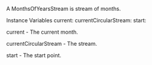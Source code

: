 A MonthsOfYearsStream is stream of months.

Instance Variables
	current:					<Month>
	currentCircularStream:		<Stream>
	start:						<Month>

current
	- The current month.

currentCircularStream
	- The stream.

start
	- The start point.
